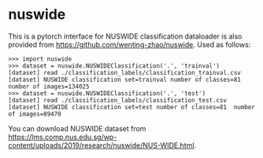 # nuswide
This is a pytorch interface for NUSWIDE classification dataloader is also provided from  https://github.com/wenting-zhao/nuswide. Used as follows:

```
>>> import nuswide
>>> dataset = nuswide.NUSWIDEClassification('.', 'trainval')
[dataset] read ./classification_labels/classification_trainval.csv
[dataset] NUSWIDE classification set=trainval number of classes=81  number of images=134025
>>> dataset = nuswide.NUSWIDEClassification('.', 'test')
[dataset] read ./classification_labels/classification_test.csv
[dataset] NUSWIDE classification set=test number of classes=81  number of images=89470
```

You can download NUSWIDE dataset from https://lms.comp.nus.edu.sg/wp-content/uploads/2019/research/nuswide/NUS-WIDE.html.
